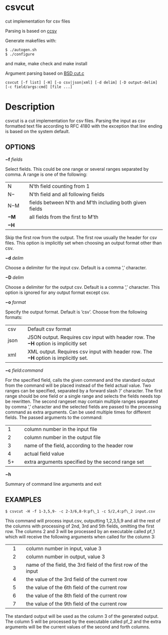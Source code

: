 # csvcut
cut implementation for csv files

Parsing is based on [ccsv](https://github.com/gega/ccsv)

Generate makefiles with:

```
$ ./autogen.sh
$ ./configure
```

and make, make check and make install


Argument parsing based on [BSD cut.c](https://github.com/freebsd/freebsd-src/blob/937a0055858a098027f464abf0b2b1ec5d36748f/usr.bin/cut/cut.c)

```
csvcut [-f list] [-H] [-o csv|json|xml] [-d delim] [-D output-delim] [-c field/args:cmd] [file ...]
```

# Description

csvcut is a cut implementation for csv files.
Parsing the input as csv formatted text file according to RFC 4180 with the exception that line
ending is based on the system default.

## OPTIONS

**−f** _fields_

Select fields. This could be one range or several ranges separated by comma. A range is one of the following:

|     |     |     |     |
| --- | --- | --- | --- |
| N   |     | N’th field counting from 1 |     |
| N−  |     | N’th field and all following fields |     |
| N−M |     | fields between N’th and M’th including both given fields |     |
| **−M** |     | all fields from the first to M’th |     |
| **−H** |     |     |     |

Skip the first row from the output. The first row usually the header for csv files. This option is implicitly set when choosing an output format other than csv.

**−d** _delim_

Choose a delimiter for the input csv. Default is a comma ’,’ character.

**−D** _delim_

Choose a delimiter for the output csv. Default is a comma ’,’ character. This option is ignored for any output format except csv.

**−o** _format_

Specify the output format. Default is ’csv’. Choose from the following formats:

|     |     |     |
| --- | --- | --- |
| csv |     | Default csv format |
| json |     | JSON output. Requires csv input with header row. The **−H** option is implicitly set |
| xml |     | XML output. Requires csv input with header row. The **−H** option is implicitly set. |

**−c** _field:command_

For the specified field, calls the given command and the standard output from the command will be placed instead of the field actual value. Two ranges can be specified, separated by a forward slash ’/’ character. The first range should be one field or a single range and selects the fields needs top be rewritten. The second rangeset may contain multiple ranges separated by comma ’,’ character and the selected fields are passed to the processing command as extra arguments. Can be used multiple times for different fields. The passed arguments to the command:

|     |     |     |     |
| --- | --- | --- | --- |
| 1   |     | column number in the input file |     |
| 2   |     | column number in the output file |     |
| 3   |     | name of the field, according to the header row |     |
| 4   |     | actual field value |     |
| 5+  |     | extra arguments specified by the second range set |     |

**−h**

Summary of command line arguments and exit

## EXAMPLES

```
$ csvcut -H -f 1-3,5,9- -c 2-3/6,8-9:pf\_1 -c 5/2,4:pf\_2 input.csv
```
This command will process input.csv, outputting 1,2,3,5,9 and all the rest of the columns with processing of 2nd, 3rd and 5th fields, omitting the first row. The columns 2 and 3 will be processed by an executable called pf\_1 which will receive the following arguments when called for the column 3:

|     |     |     |     |     |
| --- | --- | --- | --- | --- |
|     | 1   |     | column number in input, value 3 |     |
|     | 2   |     | column number in output, value 3 |     |
|     | 3   |     | name of the field, the 3rd field of the first row of the input |     |
|     | 4   |     | the value of the 3rd field of the current row |     |
|     | 5   |     | the value of the 6th field of the current row |     |
|     | 6   |     | the value of the 8th field of the current row |     |
|     | 7   |     | the value of the 9th field of the current row |     |

The standard output will be used as the column 3 of the generated output. The column 5 will be processed by the executable called pf\_2 and the extra arguments will be the current values of the second and forth columns.
